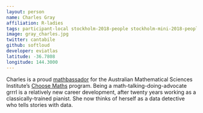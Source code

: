 ```yaml
---
layout: person
name: Charles Gray
affiliation: R-ladies
tags: participant-local stockholm-2018-people stockholm-mini-2018-people canberra-2019-people stockholm-2018-local stockholm-mini-2018-local canberra-2019-local
image: gray_charles.jpg
twitter: cantabile
github: softloud
developer: eviatlas
latitude: -36.7808
longitude: 144.3000
---
```

Charles is a proud <a href="http://choosemaths.org.au/charles-gray/" target="_blank" rel="noopener">mathbassador</a> for the Australian Mathematical Sciences Institute’s <a href="http://choosemaths.org.au" target="_blank" rel="noopener">Choose Maths</a> program. Being a math-talking-doing-advocate grrrl is a relatively new career development, after twenty years working as a classically-trained pianist. She now thinks of herself as a data detective who tells stories with data.